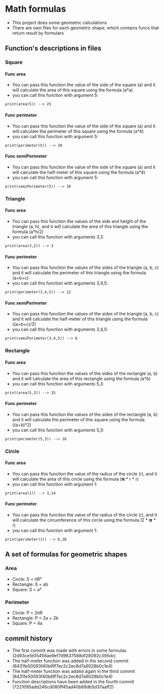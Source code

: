 # Math formulas
- This project does some geometric calculations
- There are own files for each geometric shape, which contains funcs that return result by formulars

## Function's descriptions in files

### Square
#### Func area
- You can pass this function the value of the side of the square (a) and it will calculate the area of this square using the formula (a*a)
- you can call this function with argument 5:
```
print(area(5)) --> 25
```

#### Func perimeter
- You can pass this function the value of the side of the square (a) and it will calculate the perimeter of this square using the formula (a*4)
- you can call this function with argument 5:
```
print(perimeter(5)) --> 20
```

#### Func semiPerimeter
- You can pass this function the value of the side of the square (a) and it will calculate the half-meter of this square using the formula (a*4)
- you can call this function with argument 5:
```
print(semiPerimeter(5)) --> 10
```


### Triangle
#### Func area
- You can pass this function the values of the side and height of the triangle (a, h), and it will calculate the area of this triangle using the formula (a*h/2)
- you can call this function with arguments 3,2:
```
print(area(3,2)) --> 3
```

#### Func perimeter
- You can pass this function the values of the sides of the triangle (a, b, c) and it will calculate the perimeter of this triangle using the formula (a+b+c)
- you can call this function with arguments 3,4,5:
```
print(perimeter(3,4,5)) --> 12
```

#### Func semiPerimeter
- You can pass this function the values of the sides of the triangle (a, b, c) and it will calculate the half-meter of this triangle using the formula ((a+b+c)/2)
- you can call this function with arguments 3,4,5:
```
print(semiPerimeter(3,4,5)) --> 6
```


### Rectangle
#### Func area
- You can pass this function the values of the sides of the rectangle (a, b) and it will calculate the area of this rectangle using the formula (a*b)
- you can call this function with arguments 5,3:
```
print(area(5,3)) --> 15
```

#### Func perimeter
- You can pass this function the values of the sides of the rectangle (a, b) and it will calculate the perimeter of this square using the formula ((a+b)*2)
- you can call this function with arguments 5,3:
```
print(perimeter(5,3)) --> 16
```


### Circle
#### Func area
- You can pass this function the value of the radius of the circle (r), and it will calculate the area of this circle using the formula (𝝿 * r * r)
- you can call this function with argument 1:
```
print(area(1)) --> 3,14
```

#### Func perimeter
- You can pass this function the value of the radius of the circle (r), and it will calculate the circumference of this circle using the formula (2 * 𝝿 * r)
- you can call this function with argument 1:
```
print(perimeter(1)) --> 6,28
```


## A set of formulas for geometric shapes

### Area
- Circle: S = πR²
- Rectangle: S = ab
- Square: S = a²

### Perimeter
- Circle: P = 2πR
- Rectangle: P = 2a + 2b
- Square: P = 4a


## commit history
- The first commit was made with errors in some formulas (2d93ce1e05456ae9ef7d9637588df28092c395dc)
- The half-meter function was added in the second commit (6431fe50093f40b6ff7ec2c2ec8d7a9028b0c1e4)
- The half-meter function was added again in the third commit (6431fe50093f40b6ff7ec2c2ec8d7a9028b0c1e4)
- Function descriptions have been added in the fourth commit (7221095add246cd080ff45ad40b69db5d37aaff2)
